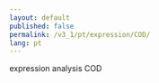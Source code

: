 ```yaml
---
layout: default
published: false
permalink: /v3_1/pt/expression/COD/
lang: pt
---
```


expression analysis COD
